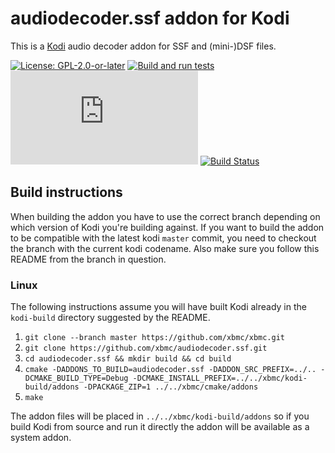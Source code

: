 # audiodecoder.ssf addon for Kodi

This is a [Kodi](https://kodi.tv) audio decoder addon for SSF and (mini-)DSF files.

[![License: GPL-2.0-or-later](https://img.shields.io/badge/License-GPL%20v2+-blue.svg)](LICENSE.md)
[![Build and run tests](https://github.com/xbmc/audiodecoder.ssf/actions/workflows/build.yml/badge.svg?branch=Matrix)](https://github.com/xbmc/audiodecoder.ssf/actions/workflows/build.yml)
[![Build Status](https://dev.azure.com/teamkodi/binary-addons/_apis/build/status/xbmc.audiodecoder.ssf?branchName=Matrix)](https://dev.azure.com/teamkodi/binary-addons/_build/latest?definitionId=15&branchName=Matrix)
[![Build Status](https://jenkins.kodi.tv/view/Addons/job/xbmc/job/audiodecoder.ssf/job/Matrix/badge/icon)](https://jenkins.kodi.tv/blue/organizations/jenkins/xbmc%2Faudiodecoder.ssf/branches/)
<!--- [![Build Status](https://ci.appveyor.com/api/projects/status/github/xbmc/audiodecoder.ssf?branch=Matrix&svg=true)](https://ci.appveyor.com/project/xbmc/audiodecoder-ssf?branch=Matrix) -->

## Build instructions

When building the addon you have to use the correct branch depending on which version of Kodi you're building against. 
If you want to build the addon to be compatible with the latest kodi `master` commit, you need to checkout the branch with the current kodi codename.
Also make sure you follow this README from the branch in question.

### Linux

The following instructions assume you will have built Kodi already in the `kodi-build` directory 
suggested by the README.

1. `git clone --branch master https://github.com/xbmc/xbmc.git`
2. `git clone https://github.com/xbmc/audiodecoder.ssf.git`
3. `cd audiodecoder.ssf && mkdir build && cd build`
4. `cmake -DADDONS_TO_BUILD=audiodecoder.ssf -DADDON_SRC_PREFIX=../.. -DCMAKE_BUILD_TYPE=Debug -DCMAKE_INSTALL_PREFIX=../../xbmc/kodi-build/addons -DPACKAGE_ZIP=1 ../../xbmc/cmake/addons`
5. `make`

The addon files will be placed in `../../xbmc/kodi-build/addons` so if you build Kodi from source and run it directly 
the addon will be available as a system addon.
